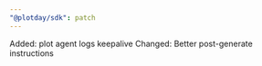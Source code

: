 ```yaml
---
"@plotday/sdk": patch
---
```


Added: plot agent logs keepalive
Changed: Better post-generate instructions
